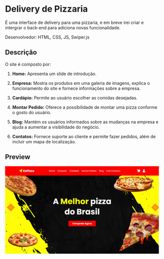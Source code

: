  # Delivery de Pizzaria

É uma interface de delivery para uma pizzaria, e em breve irei criar e intergrar o back-end para adiciona novas funcionalidade.

Desenvolvedor: HTML, CSS, JS, Swiper.js

## Descrição
O site é composto por:

1. **Home:** Apresenta um slide de introdução.

1. **Empresa:** Mostra os produtos em uma galeria de imagens, explica o funcionamento do site e fornece informações sobre a empresa.

1. **Cardápio:** Permite ao usuário escolher as comidas desejadas.

1. **Montar Pedido:** Oferece a possibilidade de montar uma pizza conforme o gosto do usuário.

1. __Blog:__ Mantém os usuários informados sobre as mudanças na empresa e ajuda a aumentar a visibilidade do negócio.

1. __Contatos:__ Fornece suporte ao cliente e permite fazer pedidos, além de incluir um mapa de localização.

## Preview
![previw](assets/img/Delivery%20de%20Pizzaria.jpg)